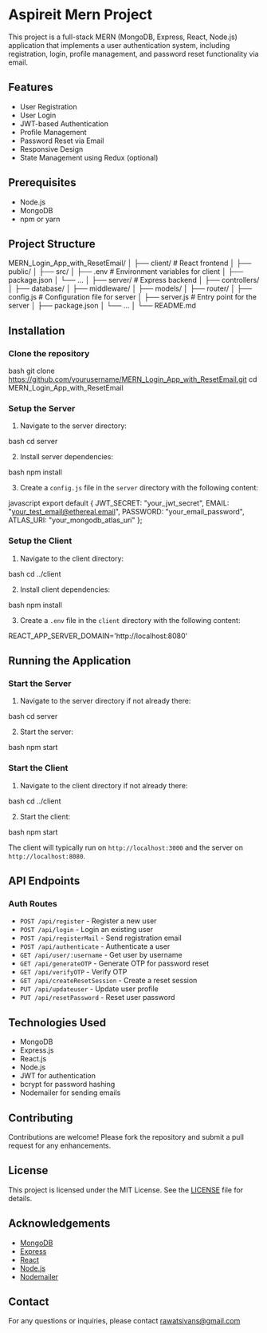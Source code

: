 # Aspireit Mern Project

This project is a full-stack MERN (MongoDB, Express, React, Node.js) application that implements a user authentication system, including registration, login, profile management, and password reset functionality via email.

## Features

- User Registration
- User Login
- JWT-based Authentication
- Profile Management
- Password Reset via Email
- Responsive Design
- State Management using Redux (optional)

## Prerequisites

- Node.js
- MongoDB
- npm or yarn

## Project Structure


MERN_Login_App_with_ResetEmail/
│
├── client/                 # React frontend
│   ├── public/
│   ├── src/
│   ├── .env                # Environment variables for client
│   ├── package.json
│   └── ...
│
├── server/                 # Express backend
│   ├── controllers/
│   ├── database/
│   ├── middleware/
│   ├── models/
│   ├── router/
│   ├── config.js           # Configuration file for server
│   ├── server.js           # Entry point for the server
│   ├── package.json
│   └── ...
│
└── README.md


## Installation

### Clone the repository

bash
git clone https://github.com/yourusername/MERN_Login_App_with_ResetEmail.git
cd MERN_Login_App_with_ResetEmail


### Setup the Server

1. Navigate to the server directory:

bash
cd server


2. Install server dependencies:

bash
npm install


3. Create a `config.js` file in the `server` directory with the following content:

javascript
export default {
    JWT_SECRET: "your_jwt_secret",
    EMAIL: "your_test_email@ethereal.email",
    PASSWORD: "your_email_password",
    ATLAS_URI: "your_mongodb_atlas_uri"
};


### Setup the Client

1. Navigate to the client directory:

bash
cd ../client


2. Install client dependencies:

bash
npm install


3. Create a `.env` file in the `client` directory with the following content:


REACT_APP_SERVER_DOMAIN='http://localhost:8080'


## Running the Application

### Start the Server

1. Navigate to the server directory if not already there:

bash
cd server


2. Start the server:

bash
npm start


### Start the Client

1. Navigate to the client directory if not already there:

bash
cd ../client


2. Start the client:

bash
npm start


The client will typically run on `http://localhost:3000` and the server on `http://localhost:8080`.

## API Endpoints

### Auth Routes

- `POST /api/register` - Register a new user
- `POST /api/login` - Login an existing user
- `POST /api/registerMail` - Send registration email
- `POST /api/authenticate` - Authenticate a user
- `GET /api/user/:username` - Get user by username
- `GET /api/generateOTP` - Generate OTP for password reset
- `GET /api/verifyOTP` - Verify OTP
- `GET /api/createResetSession` - Create a reset session
- `PUT /api/updateuser` - Update user profile
- `PUT /api/resetPassword` - Reset user password

## Technologies Used

- MongoDB
- Express.js
- React.js
- Node.js
- JWT for authentication
- bcrypt for password hashing
- Nodemailer for sending emails

## Contributing

Contributions are welcome! Please fork the repository and submit a pull request for any enhancements.

## License

This project is licensed under the MIT License. See the [LICENSE](LICENSE) file for details.

## Acknowledgements

- [MongoDB](https://www.mongodb.com/)
- [Express](https://expressjs.com/)
- [React](https://reactjs.org/)
- [Node.js](https://nodejs.org/)
- [Nodemailer](https://nodemailer.com/)

## Contact

For any questions or inquiries, please contact [rawatsivans@gmail.com](mailto:rawatsivans@gmail.com)

